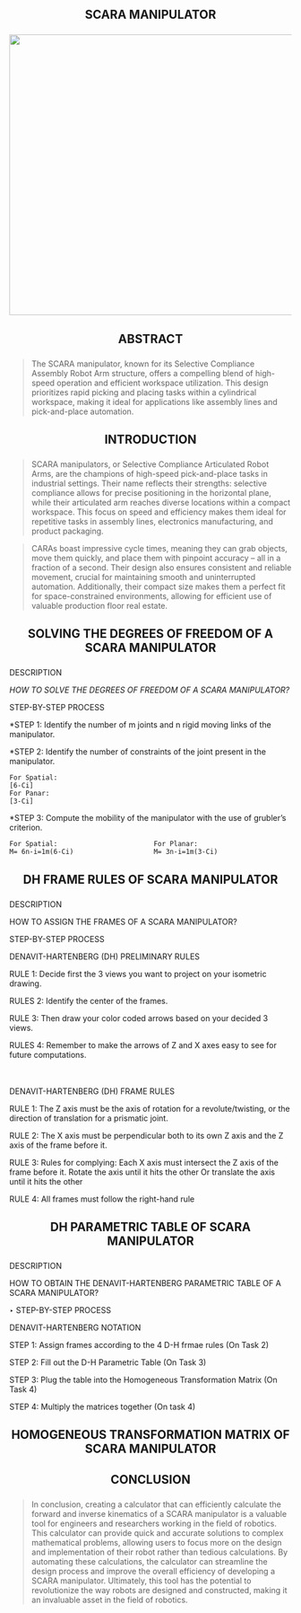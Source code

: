<h2 align= center> 
SCARA MANIPULATOR


###

<p align="center">  
<img width="600" height="500" src="https://github.com/kimchisteww/Robotics2_FK-IK_Group14_SCARA_2024/assets/157762869/76a4d609-c8b1-4926-ab53-be6296825689"/>


<h2 align= center> ABSTRACT


###

>The SCARA manipulator, known for its Selective Compliance Assembly Robot Arm structure, offers a compelling blend of high-speed operation and efficient workspace utilization. This design prioritizes rapid picking and placing tasks within a cylindrical workspace, making it ideal for applications like assembly lines and pick-and-place automation.


<h2 align= center> INTRODUCTION

  
###


>SCARA manipulators, or Selective Compliance Articulated Robot Arms, are the champions of high-speed pick-and-place tasks in industrial settings. Their name reflects their strengths: selective compliance allows for precise positioning in the horizontal plane, while their articulated arm reaches diverse locations within a compact workspace. This focus on speed and efficiency makes them ideal for repetitive tasks in assembly lines, electronics manufacturing, and product packaging.

>CARAs boast impressive cycle times, meaning they can grab objects, move them quickly, and place them with pinpoint accuracy – all in a fraction of a second. Their design also ensures consistent and reliable movement, crucial for maintaining smooth and uninterrupted automation. Additionally, their compact size makes them a perfect fit for space-constrained environments, allowing for efficient use of valuable production floor real estate.


<h2 align= center>
SOLVING THE DEGREES OF FREEDOM OF A SCARA MANIPULATOR

###

DESCRIPTION

*HOW TO SOLVE THE DEGREES OF FREEDOM OF A SCARA MANIPULATOR?*


STEP-BY-STEP PROCESS



*STEP 1: Identify the number of m joints and n rigid moving links of the manipulator.

*STEP 2: Identify the number of constraints of the joint present in the manipulator.

	For Spatial:						
	[6-Ci]							
 	For Panar:
	[3-Ci]							
*STEP 3: Compute the mobility of the manipulator with the use of grubler’s criterion.

	For Spatial:						For Planar:
	M= 6n-i=1m(6-Ci)					M= 3n-i=1m(3-Ci)

<h2 align= center>
 DH FRAME RULES OF SCARA MANIPULATOR

###
DESCRIPTION

HOW TO ASSIGN THE FRAMES OF A SCARA MANIPULATOR?



STEP-BY-STEP PROCESS

DENAVIT-HARTENBERG (DH) PRELIMINARY RULES

RULE 1: Decide first the 3 views you want to project on your isometric drawing.

RULES 2: Identify the center of the frames.

RULE 3: Then draw your color coded arrows based on your decided 3 views.

RULES 4: Remember to make the arrows of Z and X axes easy to see for future computations.

ㅤ ㅤ

DENAVIT-HARTENBERG (DH) FRAME RULES

RULE 1: The Z axis must be the axis of rotation for a revolute/twisting, or the direction of translation for a prismatic joint.

RULE 2: The X axis must be perpendicular both to its own Z axis and the Z axis of the frame before it.

RULE 3: Rules for complying: Each X axis must intersect the Z axis of the frame before it. Rotate the axis until it hits the other Or translate the axis until it hits the other

RULE 4: All frames must follow the right-hand rule


<h2 align= center>
DH PARAMETRIC TABLE OF SCARA MANIPULATOR



###
DESCRIPTION

HOW TO OBTAIN THE DENAVIT-HARTENBERG PARAMETRIC TABLE OF A SCARA MANIPULATOR?


‣ STEP-BY-STEP PROCESS

DENAVIT-HARTENBERG NOTATION

STEP 1: Assign frames according to the 4 D-H frmae rules (On Task 2)

STEP 2: Fill out the D-H Parametric Table (On Task 3)

STEP 3: Plug the table into the Homogeneous Transformation Matrix (On Task 4)

STEP 4: Multiply the matrices together (On task 4)

<h2 align= center>
 HOMOGENEOUS TRANSFORMATION MATRIX OF SCARA MANIPULATOR

 


<h2 align= center> CONCLUSION


###

>In conclusion, creating a calculator that can efficiently calculate the forward and inverse kinematics of a SCARA manipulator is a valuable tool for engineers and researchers working in the field of robotics. This calculator can provide quick and accurate solutions to complex mathematical problems, allowing users to focus more on the design and implementation of their robot rather than tedious calculations. By automating these calculations, the calculator can streamline the design process and improve the overall efficiency of developing a SCARA manipulator. Ultimately, this tool has the potential to revolutionize the way robots are designed and constructed, making it an invaluable asset in the field of robotics.
